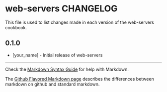 # web-servers CHANGELOG

This file is used to list changes made in each version of the web-servers cookbook.

## 0.1.0
- [your_name] - Initial release of web-servers

- - -
Check the [Markdown Syntax Guide](http://daringfireball.net/projects/markdown/syntax) for help with Markdown.

The [Github Flavored Markdown page](http://github.github.com/github-flavored-markdown/) describes the differences between markdown on github and standard markdown.
